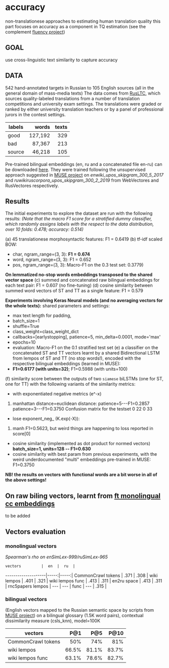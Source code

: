 # accuracy
non-translationese approaches to estimating human translation quality
this part focuses on accuracy as a component in TQ estimation
(see the complement [fluency project]())

## GOAL
use cross-linguistic text similarity to capture accuracy

## DATA
542 hand-annotated targets in Russian to 105 English sources (all in the general domain of mass-media texts)
The data comes from [RusLTC](https://www.rus-ltc.org/static/html/about.html), which sources quality-labeled translations from a number of translation competitions and university exam settings.
The translations were graded or ranked by either university translation teachers or by a panel of professional jurors in the contest settings. 


  labels |  words  | texts |
 --------|--------:|------:|
  good   | 127,192 |  329  |
   bad   |  87,367 |  213  |
  source |  46,218 |  105  |

Pre-trained bilingual embeddings (en, ru and a concatenated file en-ru) can be downloaded [here](https://dev.rus-ltc.org/static/misc/accuracy/biling_vector_models.tar.gz).
They were trained following the unsupervised approach suggested in [MUSE project](https://github.com/facebookresearch/MUSE) on *enwiki_upos_skipgram_300_5_2017* and *ruwikiruscorpora_upos_skipgram_300_2_2019* from WebVectores and RusVectores respectively.

## Results

The initial experiments to explore the dataset are run with the following results:
*(Note that the macro F1 score for a stratified dummy classifier, which randomly assigns labels with the respect to the data distribution, over 10 folds: 0.478; accuracy: 0.514)*

(a) 45 translationese morphosyntactic features: F1 = 0.6419
(b) tf-idf scaled BOW:
* char, ngram_range=(3, 3): **F1 = 0.674**
* word, ngram_range=(3, 3): F1 = 0.652
* pos, ngram_range=(3, 3): Macro-F1 on the 0.3 test set: 0.3779)

**On lemmatized no-stop words embeddings transposed to the shared vector space**
(c) summed and concatenated raw bilingual embeddings for each text pair: F1 = 0.607 (no fine-tuning)
(d) cosine similarity between summed word vectors of ST and TT as a single feature: F1 = 0.579

**Experiments involving Keras Neural models (and no averaging vectors for the whole texts):**
shared parameters and settings: 
* max text length for padding, 
* batch_size=1
* shuffle=True
* class\_weight=class\_weight\_dict
* callbacks=[earlystopping], patience=5, min_delta=0.0001, mode='max'
* epochs=10
* evaluation: Macro-F1 on the 0.1 stratified test set
(e) a classifier on the concatenated ST and TT vectors learnt by a shared Bidirectional LSTM from lempos of ST and TT (no stop words!), encoded with the respective bilingual embeddings (learned in MUSE): 
* **F1=0.6177 (with units=32)**; F1=0.5988 (with units=100)

(f) similarity score between the outputs of two `siamese` biLSTMs (one for ST, one for TT) with the following variants of the similarity metrics:
* with exponentiated negative metrics (e^-x)
1. manhattan distance=euclidean distance: patience=5---F1=0.2857 patience=3---F1=0.3750
Confusion matrix for the testset
 0 22
 0 33
* lose exponent_neg_ (K.exp(-X)):
1. manh F1=0.5623, but weird things are happening to loss reported in score[0]

* cosine similarity (implemented as dot product for normed vectors) **batch_size=1, units=128 -- F1=0.630**
* cosine similarity with best param from previous experiments, with the weird underdocumented "multi" embeddings pre-trained in MUSE: F1=0.3750

**NB! the results on vectors with functional words are a bit worse in all of the above settings!**

## On raw biling vectors, learnt from [ft monolingual cc embeddings](https://github.com/facebookresearch/fastText/blob/master/docs/crawl-vectors.md)
to be added

## Vectors evaluation
### monolingual vectors 
*Spearman's rho on enSimLex-999/ruSimLex-965*

    vectors         |  en  |  ru  |
--------------------|-----:|-----:|
 CommonCrawl tokens | .371 | .308 |
 wiki lempos        | .401 | .321 |
 wiki lempos func   | .413 | .311 |
 en2ru space        | .413 | .311 |
 rnc5papers lempos  |  --- |  --- |
 func               |  --- | .315 |

### bilingual vectors 
(English vectors mapped to the Russian semantic space by scripts from [MUSE project](https://github.com/facebookresearch/MUSE))
on a bilingual glossary (1.5K word pairs), contextual dissimilarity measure (csls\_knn), model=100K

|        vectors      |  P@1  |   P@5 |  P@10 |
|---------------------|------:|------:|------:|
| CommonCrawl tokens  | 50%   | 74%   |  81%  |
| wiki lempos         | 66.5% | 81.1% | 83.7% |
| wiki lempos func    | 63.1% | 78.6% | 82.7% |







